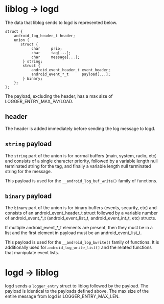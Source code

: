 # liblog -> logd

The data that liblog sends to logd is represented below.

    struct {
        android_log_header_t header;
        union {
           struct {
                char     prio;
                char     tag[...];
                char     message[...];
            } string;
            struct {
                android_event_header_t event_header;
                android_event_*_t      payload[...];
            } binary;
        };
    };

The payload, excluding the header, has a max size of LOGGER_ENTRY_MAX_PAYLOAD.

## header

The header is added immediately before sending the log message to logd.

## `string` payload

The `string` part of the union is for normal buffers (main, system, radio, etc) and consists of a
single character priority, followed by a variable length null terminated string for the tag, and
finally a variable length null terminated string for the message.

This payload is used for the `__android_log_buf_write()` family of functions.

## `binary` payload

The `binary` part of the union is for binary buffers (events, security, etc) and consists of an
android_event_header_t struct followed by a variable number of android_event_*_t
(android_event_list_t, android_event_int_t, etc) structs.

If multiple android_event_*_t elements are present, then they must be in a list and the first
element in payload must be an android_event_list_t.

This payload is used for the `__android_log_bwrite()` family of functions. It is additionally used
for `android_log_write_list()` and the related functions that manipulate event lists.

# logd -> liblog

logd sends a `logger_entry` struct to liblog followed by the payload. The payload is identical to
the payloads defined above. The max size of the entire message from logd is LOGGER_ENTRY_MAX_LEN.
